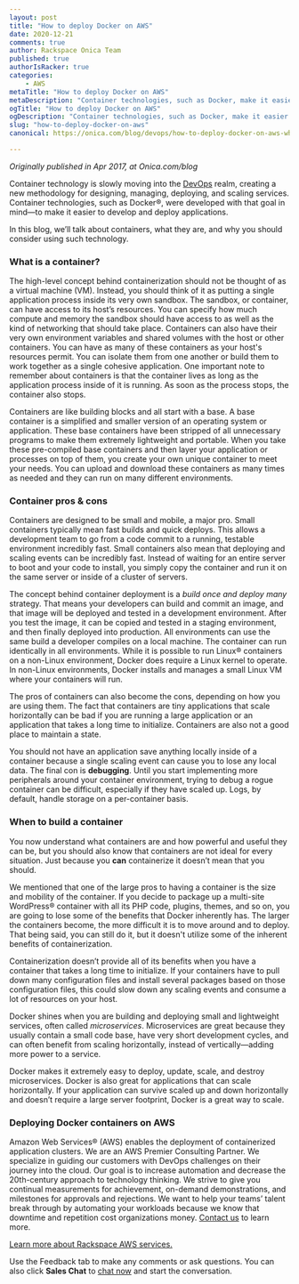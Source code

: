 ```yaml
---
layout: post
title: "How to deploy Docker on AWS"
date: 2020-12-21
comments: true
author: Rackspace Onica Team
published: true
authorIsRacker: true
categories:
    - AWS
metaTitle: "How to deploy Docker on AWS"
metaDescription: "Container technologies, such as Docker, make it easier to develop and deploy applications."
ogTitle: "How to deploy Docker on AWS"
ogDescription: "Container technologies, such as Docker, make it easier to develop and deploy applications."
slug: "how-to-deploy-docker-on-aws"
canonical: https://onica.com/blog/devops/how-to-deploy-docker-on-aws-whitepaper-2/

---
```


*Originally published in Apr 2017, at Onica.com/blog*

Container technology is slowly moving into the [DevOps](https://onica.com/amazon-web-services/devops/)
realm, creating a new methodology for designing, managing, deploying, and scaling services.
Container technologies, such as Docker&reg;, were developed with that goal
in mind&mdash;to make it easier to develop and deploy applications. 

<!--more-->

In this blog, we’ll talk about containers, what they are, and why you should
consider using such technology.

### What is a container?

The high-level concept behind containerization should not be thought of as
a virtual machine (VM). Instead, you should think of it as putting a single
application process inside its very own sandbox. The sandbox, or
container, can have access to its host’s resources. You can specify how
much compute and memory the sandbox should have access to as well as the
kind of networking that should take place. Containers can also have their
very own environment variables and shared volumes with the host or other
containers. You can have as many of these containers as your host's
resources permit. You can isolate them from one another or build
them to work together as a single cohesive application. One important
note to remember about containers is that the container lives as long as
the application process inside of it is running. As soon as the process
stops, the container also stops.

Containers are like building blocks and all start with a base. A base
container is a simplified and smaller version of an operating system or
application. These base containers have been stripped of all unnecessary
programs to make them extremely lightweight and portable. When you
take these pre-compiled base containers and then layer your application
or processes on top of them, you create your own unique container to
meet your needs. You can upload and download these containers as many
times as needed and they can run on many different environments.

### Container pros & cons

Containers are designed to be small and mobile, a major pro. Small
containers typically mean fast builds and quick deploys. This allows a
development team to go from a code commit to a running, testable
environment incredibly fast. Small containers also mean that deploying
and scaling events can be incredibly fast. Instead of waiting for an
entire server to boot and your code to install, you simply copy the
container and run it on the same server or inside of a cluster of servers.

The concept behind container deployment is a *build once and deploy many*
strategy. That means your developers can build and commit an image, and
that image will be deployed and tested in a development environment. After
you test the image, it can be copied and tested in a staging
environment, and then finally deployed into production. All environments
can use the same build a developer compiles on a local machine. The container can run
identically in all environments. While it is possible to run Linux&reg; containers
on a non-Linux environment, Docker does require a Linux kernel
to operate. In non-Linux environments, Docker installs and manages a small
Linux VM where your containers will run.

The pros of containers can also become the cons, depending on how you
are using them. The fact that containers are tiny applications that scale
horizontally can be bad if you are running a large application or an
application that takes a long time to initialize. Containers are also
not a good place to maintain a state. 

You should not have an application save anything locally inside of a
container because a single scaling event can cause you to lose any
local data. The final con is **debugging**. Until you start
implementing more peripherals around your container environment, trying
to debug a rogue container can be difficult, especially if they
have scaled up. Logs, by default, handle storage on a per-container basis.

### When to build a container

You now understand what containers are and how powerful and useful
they can be, but you should also know that containers are not ideal
for every situation. Just because you **can** containerize it doesn’t
mean that you should. 

We mentioned that one of the large pros to having a container is the
size and mobility of the container. If you decide to package up a
multi-site WordPress&reg; container with all its PHP code,
plugins, themes, and so on, you are going to lose some of the benefits
that Docker inherently has. The larger the containers become, the more
difficult it is to move around and to deploy. That being said, you can
still do it, but it doesn't utilize some of the inherent benefits of containerization.

Containerization doesn’t provide all of its benefits when you have a
container that takes a long time to initialize. If your containers have
to pull down many configuration files and install several packages
based on those configuration files, this could slow down any scaling
events and consume a lot of resources on your host.

Docker shines when you are building and deploying small and lightweight
services, often called *microservices*. Microservices are great because they usually
contain a small code base, have very short development cycles, and can often
benefit from scaling horizontally, instead of vertically&mdash;adding more
power to a service. 

Docker makes it extremely easy to deploy, update, scale, and destroy
microservices. Docker is also great for applications that can
scale horizontally. If your application can survive scaled up and down
horizontally and doesn’t require a large server footprint, Docker
is a great way to scale.

### Deploying Docker containers on AWS

Amazon Web Services&reg; (AWS) enables the deployment of containerized
application clusters. We are an AWS Premier Consulting Partner. We
specialize in guiding our customers with DevOps challenges on
their journey into the cloud. Our goal is to increase automation
and decrease the 20th-century approach to technology thinking. We strive
to give you continual measurements for achievement, on-demand
demonstrations, and milestones for approvals and rejections. We want
to help your teams’ talent break through by automating your workloads
because we know that downtime and repetition cost organizations money.
[Contact us](https://onica.com/contact/) to learn more.

<a class="cta teal" id="cta" href="https://www.rackspace.com/cloud/aws">Learn more about Rackspace AWS services.</a>

Use the Feedback tab to make any comments or ask questions. You can also click
**Sales Chat** to [chat now](https://www.rackspace.com/) and start the conversation.

